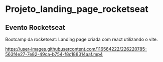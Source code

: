 # Projeto_landing_page_rocketseat
## Evento Rocketseat
Bootcamp da rocketseat: Landing page criada com react utilizando o vite.


https://user-images.githubusercontent.com/116564222/226220785-563f4e27-7e82-49ca-b754-f8c188314aaf.mp4

